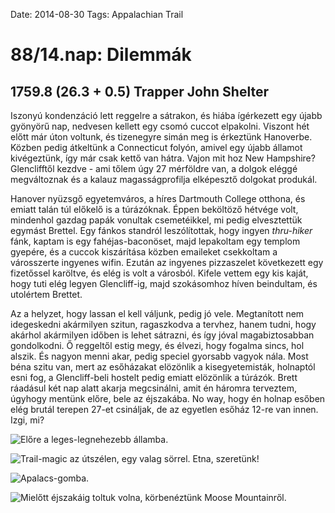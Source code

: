 Date: 2014-08-30
Tags: Appalachian Trail

# 88/14.nap: Dilemmák

## 1759.8 (26.3 + 0.5) Trapper John Shelter

Iszonyú kondenzáció lett reggelre a sátrakon, és hiába ígérkezett egy újabb gyönyörű nap, nedvesen kellett egy csomó cuccot elpakolni. Viszont hét előtt már úton voltunk, és tizenegyre simán meg is érkeztünk Hanoverbe. Közben pedig átkeltünk a Connecticut folyón, amivel egy újabb államot kivégeztünk, így már csak kettő van hátra. Vajon mit hoz New Hampshire? Glenclifftől kezdve - ami tőlem úgy 27 mérföldre van, a dolgok eléggé megváltoznak és a kalauz magasságprofilja elképesztő dolgokat produkál.

Hanover nyüzsgő egyetemváros, a híres Dartmouth College otthona, és emiatt talán túl előkelő is a túrázóknak. Éppen beköltöző hétvége volt, mindenhol gazdag papák vonultak csemetéikkel, mi pedig elvesztettük egymást Brettel. Egy fánkos standról leszólítottak, hogy ingyen *thru-hiker* fánk, kaptam is egy fahéjas-baconöset, majd lepakoltam egy templom gyepére, és a cuccok kiszárítása közben emaileket csekkoltam a városszerte ingyenes wifin. Ezután az ingyenes pizzaszelet következett egy fizetőssel karöltve, és elég is volt a városból. Kifele vettem egy kis kaját, hogy tuti elég legyen Glencliff-ig, majd szokásomhoz híven beindultam, és utolértem Brettet.

Az a helyzet, hogy lassan el kell váljunk, pedig jó vele. Megtanított nem idegeskedni akármilyen szitun, ragaszkodva a tervhez, hanem tudni, hogy akárhol akármilyen időben is lehet sátrazni, és így jóval magabiztosabban gondolkodni. Ő reggeltől estig megy, és élvezi, hogy fogalma sincs, hol alszik. És nagyon menni akar, pedig speciel gyorsabb vagyok nála. Most béna szitu van, mert az esőházakat elözönlik a kisegyetemisták, holnaptól esni fog, a Glencliff-beli hostelt pedig emiatt elözönlik a túrázók. Brett ráadásul két nap alatt akarja megcsinálni, amit én háromra terveztem, úgyhogy mentünk előre, bele az éjszakába. No way, hogy én holnap esőben elég brutál terepen 27-et csináljak, de az egyetlen esőház 12-re van innen. Izgi, mi?

![Előre a leges-legnehezebb államba.](https://lh3.googleusercontent.com/-5DDrqTuyXQQ/VDWnn0m2R9I/AAAAAAAAIH0/66XRao5n0zg/s1280-Ic42/140830_102737_p.jpg)

![Trail-magic az útszélen, egy valag sörrel. Etna, szeretünk!](https://lh3.googleusercontent.com/-cF2kffYOC28/VDWnooi4IzI/AAAAAAAAIIU/YsNy99Nhh64/s800-Ic42/140830_152924.jpg)

![Apalacs-gomba.](https://lh3.googleusercontent.com/--pUi9RbYxF0/VDWno7n2BrI/AAAAAAAAIIE/KbM-Sc5xVLs/s1152-Ic42/140830_161500.jpg)

![Mielőtt éjszakáig toltuk volna, körbenéztünk Moose Mountainről.](https://lh3.googleusercontent.com/-3pDQMD0EJYs/VDWnpX6Q8LI/AAAAAAAAIRU/2GdqPv23pCE/s1152-Ic42/140830_172955.jpg)